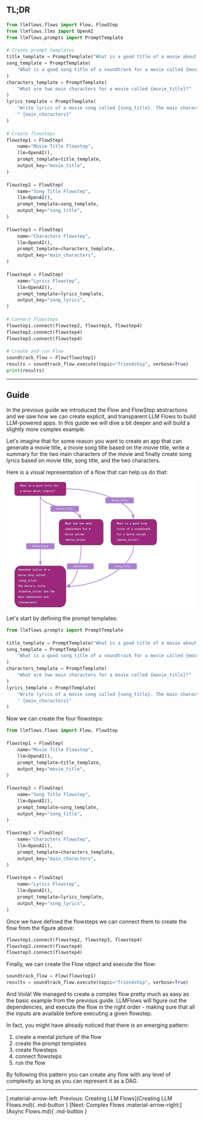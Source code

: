 ## TL;DR

```python
from llmflows.flows import Flow, FlowStep
from llmflows.llms import OpenAI
from llmflows.prompts import PromptTemplate

# Create prompt templates
title_template = PromptTemplate("What is a good title of a movie about {topic}?")
song_template = PromptTemplate(
    "What is a good song title of a soundtrack for a movie called {movie_title}?"
)
characters_template = PromptTemplate(
    "What are two main characters for a movie called {movie_title}?"
)
lyrics_template = PromptTemplate(
    "Write lyrics of a movie song called {song_title}. The main characters are"
    " {main_characters}"
)

# Create flowsteps
flowstep1 = FlowStep(
    name="Movie Title Flowstep",
    llm=OpenAI(),
    prompt_template=title_template,
    output_key="movie_title",
)

flowstep2 = FlowStep(
    name="Song Title Flowstep",
    llm=OpenAI(),
    prompt_template=song_template,
    output_key="song_title",
)

flowstep3 = FlowStep(
    name="Characters Flowstep",
    llm=OpenAI(),
    prompt_template=characters_template,
    output_key="main_characters",
)

flowstep4 = FlowStep(
    name="Lyrics Flowstep",
    llm=OpenAI(),
    prompt_template=lyrics_template,
    output_key="song_lyrics",
)

# Connect flowsteps
flowstep1.connect(flowstep2, flowstep3, flowstep4)
flowstep2.connect(flowstep4)
flowstep3.connect(flowstep4)

# Create and run Flow
soundtrack_flow = Flow(flowstep1)
results = soundtrack_flow.execute(topic="friendship", verbose=True)
print(results)

```
***
## Guide
In the previous guide we introduced the Flow and FlowStep abstractions and we saw how we can create explicit, and transparent 
LLM Flows to build LLM-powered apps. In this guide we will dive a bit deeper and will build a slightly more complex example.

Let's imagine that for some reason you want to create an app that can generate a movie title, a movie song title based on the movie title, write a summary 
for the two main characters of the movie and finally create song lyrics based on movie title, song title, and the two characters.

Here is a visual representation of a flow that can help us do that:

![Screenshot](assets/complex_flow.png)

Let's start by defining the prompt templates:

```python
from llmflows.prompts import PromptTemplate

title_template = PromptTemplate("What is a good title of a movie about {topic}?")
song_template = PromptTemplate(
    "What is a good song title of a soundtrack for a movie called {movie_title}?"
)
characters_template = PromptTemplate(
    "What are two main characters for a movie called {movie_title}?"
)
lyrics_template = PromptTemplate(
    "Write lyrics of a movie song called {song_title}. The main characters are"
    " {main_characters}"
)
```

Now we can create the four flowsteps:
```python
from llmflows.flows import Flow, FlowStep

flowstep1 = FlowStep(
    name="Movie Title Flowstep",
    llm=OpenAI(),
    prompt_template=title_template,
    output_key="movie_title",
)

flowstep2 = FlowStep(
    name="Song Title Flowstep",
    llm=OpenAI(),
    prompt_template=song_template,
    output_key="song_title",
)

flowstep3 = FlowStep(
    name="Characters Flowstep",
    llm=OpenAI(),
    prompt_template=characters_template,
    output_key="main_characters",
)

flowstep4 = FlowStep(
    name="Lyrics Flowstep",
    llm=OpenAI(),
    prompt_template=lyrics_template,
    output_key="song_lyrics",
)

```

Once we have defined the flowsteps we can connect them to create the flow from the figure above:
```python
flowstep1.connect(flowstep2, flowstep3, flowstep4)
flowstep2.connect(flowstep4)
flowstep3.connect(flowstep4)
```

Finally, we can create the Flow object and execute the flow:
```python
soundtrack_flow = Flow(flowstep1)
results = soundtrack_flow.execute(topic="friendship", verbose=True)
```

And Voilà! We managed to create a complex flow pretty much as easy as the basic example from the previous guide. 
LLMFlows will figure out the dependencies, and execute the flow in the right order - making sure that all the inputs are 
available before executing a given flowstep. 

In fact, you might have already noticed that there is an emerging pattern:

1. create a mental picture of the flow
2. create the prompt templates
3. create flowsteps
4. connect flowsteps
5. run the flow

By following this pattern you can create any flow with any level of complexity as long as you can represent it as a DAG.
***
[:material-arrow-left: Previous: Creating LLM Flows](Creating LLM Flows.md){ .md-button }
[Next: Complex Flows :material-arrow-right:](Async Flows.md){ .md-button }

